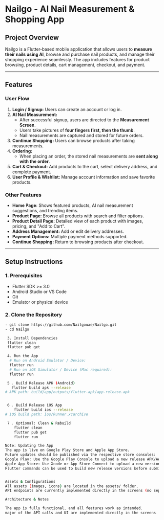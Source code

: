 # Nailgo - AI Nail Measurement & Shopping App

## Project Overview
Nailgo is a Flutter-based mobile application that allows users to **measure their nails using AI**, browse and purchase nail products, and manage their shopping experience seamlessly. The app includes features for product browsing, product details, cart management, checkout, and payment.  

---

## Features

### User Flow
1. **Login / Signup:** Users can create an account or log in.  
2. **AI Nail Measurement:**
   - After successful signup, users are directed to the **Measurement Screen**.  
   - Users take pictures of **four fingers first, then the thumb**.  
   - Nail measurements are captured and stored for future orders.  
3. **Continue Shopping:** Users can browse products after taking measurements.  
4. **Ordering:**
   - When placing an order, the stored nail measurements are **sent along with the order**.  
5. **Cart & Checkout:** Add products to the cart, select delivery address, and complete payment.  
6. **User Profile & Wishlist:** Manage account information and save favorite products.  

### Other Features
- **Home Page:** Shows featured products, AI nail measurement suggestions, and trending items.  
- **Product Page:** Browse all products with search and filter options.  
- **Product Detail Page:** Detailed view of each product with images, pricing, and "Add to Cart".  
- **Address Management:** Add or edit delivery addresses.  
- **Payment Options:** Multiple payment methods supported.  
- **Continue Shopping:** Return to browsing products after checkout.  

---

## Setup Instructions

### 1. Prerequisites
- Flutter SDK >= 3.0
- Android Studio or VS Code
- Git
- Emulator or physical device

### 2. Clone the Repository
```bash
- git clone https://github.com/Nailgouae/Nailgo.git
- cd Nailgo

 3. Install Dependencies
 flutter clean
 flutter pub get

 4. Run the App
  # Run on Android Emulator / Device:
  flutter run
  # Run on iOS Simulator / Device (Mac required):
  flutter run

 5 . Build Release APK (Android)
   flutter build apk --release
# APK path: build/app/outputs/flutter-apk/app-release.apk


 6 . Build Release iOS App
    flutter build ios --release
# iOS build path: ios/Runner.xcarchive

 7 . Optional: Clean & Rebuild
    flutter clean
    flutter pub get
    flutter run

Note: Updating the App
The app is live on Google Play Store and Apple App Store.
Future updates should be published via the respective store consoles:
Google Play: Use the Google Play Console to upload a new release APK/AAB.
Apple App Store: Use Xcode or App Store Connect to upload a new version.
Flutter commands can be used to build new release versions before submission:


Assets & Configurations
All assets (images, icons) are located in the assets/ folder.
API endpoints are currently implemented directly in the screens (no separate ApiService).

Architecture & Notes

The app is fully functional, and all features work as intended.
major of the API calls and UI are implemented directly in the screens 




